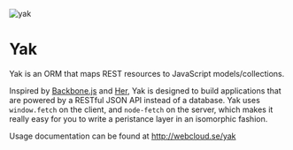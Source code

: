 ![yak](https://pixabay.com/static/uploads/photo/2012/04/26/14/01/yak-42541_640.png)

# Yak


Yak is an ORM that maps REST resources to JavaScript models/collections.

Inspired by [Backbone.js](http://backbonejs.org/) and [Her](http://www.her-rb.org/), Yak is designed to build applications that are powered by a RESTful JSON API instead of a database. Yak uses `window.fetch` on the client, and
`node-fetch` on the server, which makes it really easy for you to write a peristance layer in an isomorphic fashion. 

Usage documentation can be found at http://webcloud.se/yak
